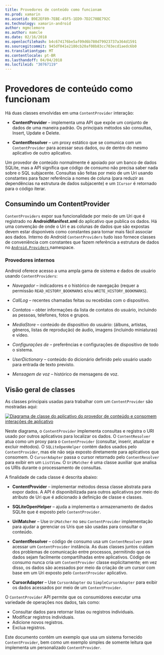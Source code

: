 ```yaml
---
title: Provedores de conteúdo como funcionam
ms.prod: xamarin
ms.assetid: B9E2EF89-7EBE-45F5-1ED9-7D2C70BE792C
ms.technology: xamarin-android
author: mgmclemore
ms.author: mamcle
ms.date: 02/16/2018
ms.openlocfilehash: b4c674176be5af09d6b780d79923737a364d1591
ms.sourcegitcommit: 945df041e2180cb20af08b83cc703ecd1aedc6b0
ms.translationtype: MT
ms.contentlocale: pt-BR
ms.lasthandoff: 04/04/2018
ms.locfileid: "30767119"
---
```

# <a name="how-content-providers-work"></a>Provedores de conteúdo como funcionam

Há duas classes envolvidas em uma `ContentProvider` interação:

- **ContentProvider** &ndash; implementa uma API que expõe um conjunto de dados de uma maneira padrão. Os principais métodos são consultas, Insert, Update e Delete.

- **ContentResolver** &ndash; um proxy estático que se comunica com um `ContentProvider` para acessar seus dados, ou de dentro do mesmo aplicativo de outro aplicativo.

Um provedor de conteúdo normalmente é apoiado por um banco de dados SQLite, mas a API significa que código de consumo não precisa saber nada sobre o SQL subjacente. Consultas são feitas por meio de um Uri usando constantes para fazer referência a nomes de coluna (para reduzir as dependências na estrutura de dados subjacente) e um `ICursor` é retornado para o código iterar.


## <a name="consuming-a-contentprovider"></a>Consumindo um ContentProvider

`ContentProviders` expor sua funcionalidade por meio de um Uri que é registrado no **AndroidManifest.xml** do aplicativo que publica os dados. Há uma convenção de onde o Uri e as colunas de dados que são expostas devem estar disponíveis como constantes para tornar mais fácil associar aos dados. Interno do Android `ContentProviders` tudo isso fornece classes de conveniência com constantes que fazem referência a estrutura de dados no [ `Android.Providers` ](https://developer.xamarin.com/api/namespace/Android.Provider/) namespace.



### <a name="built-in-providers"></a>Provedores internos

Android oferece acesso a uma ampla gama de sistema e dados de usuário usando `ContentProviders`:

- *Navegador* &ndash; indicadores e o histórico de navegação (requer a permissão `READ_HISTORY_BOOKMARKS` e/ou `WRITE_HISTORY_BOOKMARKS`).

- *CallLog* &ndash; recentes chamadas feitas ou recebidas com o dispositivo.

- *Contatos* &ndash; obter informações da lista de contatos do usuário, incluindo as pessoas, telefones, fotos e grupos.

- *MediaStore* &ndash; conteúdo de dispositivo do usuário: (álbuns, artistas, gêneros, listas de reprodução) de áudio, imagens (incluindo miniaturas) e vídeo.

- *Configurações de* &ndash; preferências e configurações de dispositivo de todo o sistema.

- *UserDictionary* &ndash; conteúdo do dicionário definido pelo usuário usado para entrada de texto previsto.

- *Mensagem de voz* &ndash; histórico de mensagens de voz.



## <a name="classes-overview"></a>Visão geral de classes

As classes principais usadas para trabalhar com um `ContentProvider` são mostradas aqui:

[![Diagrama de classe do aplicativo do provedor de conteúdo e consomem interações de aplicativo](how-it-works-images/classdiagram1.png)](how-it-works-images/classdiagram1.png#lightbox)

Neste diagrama, o `ContentProvider` implementa consultas e registra o URI usado por outros aplicativos para localizar os dados. O `ContentResolver` atua como um proxy para o `ContentProvider` (consultar, inserir, atualizar e excluir métodos). O `SQLiteOpenHelper` contém dados usados pelo `ContentProvider`, mas ele não seja exposto diretamente para aplicativos que consomem.
O `CursorAdapter` passa o cursor retornado pelo `ContentResolver` para exibir em um `ListView`. O `UriMatcher` é uma classe auxiliar que analisa os URIs durante o processamento de consultas.

A finalidade de cada classe é descrita abaixo:

- **ContentProvider** &ndash; implementar métodos dessa classe abstrata para expor dados. A API é disponibilizada para outros aplicativos por meio do atributo de Uri que é adicionado à definição de classe e classes.

- **SQLiteOpenHelper** &ndash; ajuda a implementa o armazenamento de dados SQLite que é exposto pelo `ContentProvider`.

- **UriMatcher** &ndash; Use `UriMatcher` no seu `ContentProvider` implementação para ajudar a gerenciar os Uris que são usadas para consultar o conteúdo.

- **ContentResolver** &ndash; código de consumo usa um `ContentResolver` para acessar um `ContentProvider` instância. As duas classes juntos cuidam dos problemas de comunicação entre processos, permitindo que os dados sejam facilmente compartilhadas entre aplicativos. Código de consumo nunca cria um `ContentProvider` classe explicitamente; em vez disso, os dados são acessados por meio da criação de um cursor com base em um Uri exposto pelo `ContentProvider` aplicativo.

- **CursorAdapter** &ndash; Use `CursorAdapter` ou `SimpleCursorAdapter` para exibir os dados acessados por meio de um `ContentProvider`.

O `ContentProvider` API permite que os consumidores executar uma variedade de operações nos dados, tais como:

-  Consultar dados para retornar listas ou registros individuais.
-  Modificar registros individuais.
-  Adicione novos registros.
-  Exclua registros.

Este documento contém um exemplo que usa um sistema fornecido `ContentProvider`, bem como um exemplo simples de somente leitura que implementa um personalizado `ContentProvider`.

